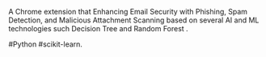 A Chrome extension that Enhancing Email Security with Phishing, Spam Detection, and
Malicious Attachment Scanning based on several AI and ML technologies such Decision Tree and Random Forest .


#Python #scikit-learn.
